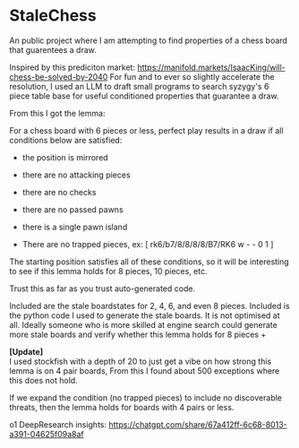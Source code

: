 # StaleChess
An public project where I am attempting to find properties of a chess board that guarentees a draw. 

Inspired by this prediciton market: https://manifold.markets/IsaacKing/will-chess-be-solved-by-2040
For fun and to ever so slightly accelerate the resolution, I used an LLM to draft small programs to search syzygy's 6 piece table base for useful conditioned properties that guarantee a draw.

From this I got the lemma:

For a chess board with 6 pieces or less, perfect play results in a draw if all conditions below are satisfied:

 - the position is mirrored

 - there are no attacking pieces

 - there are no checks

 - there are no passed pawns

 - there is a single pawn island

 - There are no trapped pieces, ex: [ rk6/b7/8/8/8/8/B7/RK6 w - - 0 1 ]

The starting position satisfies all of these conditions, so it will be interesting to see if this lemma holds for 8 pieces, 10 pieces, etc.

Trust this as far as you trust auto-generated code.



Included are the stale boardstates for 2, 4, 6, and even 8 pieces.
Included is the python code I used to generate the stale boards. It is not optimised at all.
Ideally someone who is more skilled at engine search could generate more stale boards and verify whether this lemma holds for 8 pieces +

**[Update]**  
I used stockfish with a depth of 20 to just get a vibe on how strong this lemma is on 4 pair boards, 
From this I found about 500 exceptions where this does not hold.

If we expand the condition (no trapped pieces) to include no discoverable threats, then the lemma holds for boards with 4 pairs or less.


o1 DeepResearch insights: https://chatgpt.com/share/67a412ff-6c68-8013-a391-04625f09a8af
